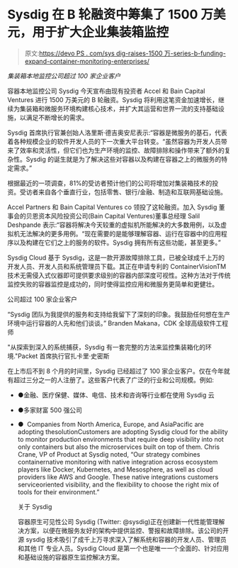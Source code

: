 # Sysdig 在 B 轮融资中筹集了 1500 万美元，用于扩大企业集装箱监控

> 原文:[https://devo PS . com/sys dig-raises-1500 万-series-b-funding-expand-container-monitoring-enterprises/](https://devops.com/sysdig-raises-15-million-series-b-funding-expand-container-monitoring-enterprises/)

*集装箱本地监控公司超过 100 家企业客户*

容器本地监控公司 Sysdig 今天宣布由现有投资者 Accel 和 Bain Capital Ventures 进行 1500 万美元的 B 轮融资。Sysdig 将利用这笔资金加速增长，继续为集装箱和微服务环境构建核心技术，并扩大其运营和世界一流的支持基础设施，以满足不断增长的需求。

Sysdig 首席执行官兼创始人洛里斯·德吉奥安尼表示:“容器是微服务的基石，代表着各种规模企业的软件开发人员的下一次重大平台转变。“虽然容器为开发人员带来了效率和灵活性，但它们也为生产环境的监控、故障排除和操作带来了额外的复杂性。Sysdig 的诞生就是为了解决这些对容器以及构建在容器之上的微服务的特定需求。”

根据最近的一项调查，81%的受访者预计他们的公司将增加对集装箱技术的投资。受访者来自各个垂直行业，包括零售、银行/金融、制造和互联网基础设施。

Accel Partners 和 Bain Capital Ventures co 领投了这轮融资。加入 Sysdig 董事会的贝恩资本风险投资公司(Bain Capital Ventures)董事总经理 Salil Deshpande 表示:“容器将解决今天较重的虚拟机所能解决的大多数用例，以及虚拟机无法解决的更多用例。“现在需要的是能够理解容器、运行在容器中的应用程序以及构建在它们之上的服务的软件。Sysdig 拥有所有这些功能，甚至更多。”

Sysdig Cloud 基于 Sysdig，这是一款开源故障排除工具，已被全球成千上万的开发人员、开发人员和系统管理员下载。其正在申请专利的 ContainerVisionTM 技术无需侵入式仪器即可提供要求级别的容器内部深度可视性。这种方法对于传统监控失败的容器监控是成功的，同时使得监控应用和微服务更简单和更健壮。

公司超过 100 家企业客户

“Sysdig 团队为我提供的服务和支持给我留下了深刻的印象。我鼓励任何想在生产环境中运行容器的人先和他们谈谈。”
Branden Makana，CDK 全球高级软件工程师

"从探索到深入的系统捕获，Sysdig 有一套完整的方法来监控集装箱化的环境."Packet 首席执行官扎卡里·史密斯

在上市后不到 8 个月的时间里，Sysdig 已经超过了 100 家企业客户。仅在今年就有超过三分之一的人注册了。这些客户代表了广泛的行业和公司规模。例如:

*   ●金融、医疗保健、媒体、电信、技术和咨询等行业都在使用 Sysdig 云
*   ●多家财富 500 强公司
*   ●  Companies from North America, Europe, and Asia­Pacific are adopting thesolutionCustomers are adopting Sysdig cloud for the ability to monitor production environments that require deep visibility into not only containers but also the microservices built on top of them. Chris Crane, VP of Product at Sysdig noted, “Our strategy combines container­native monitoring with native integration across ecosystem players like Docker, Kubernetes, and Mesosphere, as well as cloud providers like AWS and Google. These native integrations customers service­oriented visibility, and the flexibility to choose the right mix of tools for their environment.”

    关于 Sysdig

    容器原生可见性公司 Sysdig (Twitter: @sysdig)正在创建新一代性能管理解决方案，以便在微服务友好的架构中提供监控、警报和故障排除。该公司的开源 sysdig 技术吸引了成千上万寻求深入了解系统和容器的开发人员、管理员和其他 IT 专业人员。Sysdig Cloud 是第一个也是唯一一个全面的、针对应用和基础设施的容器原生监控解决方案。